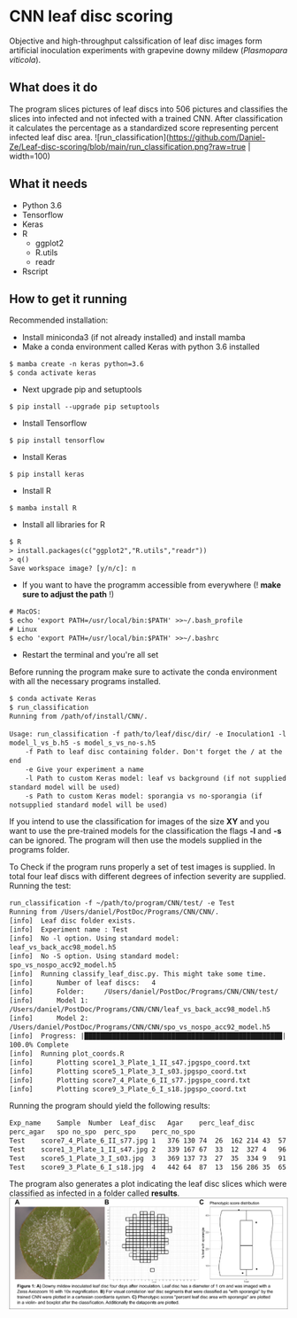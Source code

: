 # CNN leaf disc scoring

Objective and high-throughput calssification of leaf disc images form artificial
inoculation experiments with grapevine downy mildew (_Plasmopara viticola_).

## What does it do

The program slices pictures of leaf discs into 506 pictures and classifies the
slices into infected and not infected with a trained CNN. After classification
it calculates the percentage as a standardized score representing percent
infected leaf disc area.
![run_classification](https://github.com/Daniel-Ze/Leaf-disc-scoring/blob/main/run_classification.png?raw=true | width=100)

## What it needs

  - Python 3.6
  - Tensorflow
  - Keras
  - R
    - ggplot2
    - R.utils
    - readr
  - Rscript

## How to get it running

Recommended installation:
  - Install miniconda3 (if not already installed) and install mamba
  - Make a conda environment called Keras with python 3.6 installed
```
$ mamba create -n keras python=3.6
$ conda activate keras
```
  - Next upgrade pip and setuptools
```
$ pip install --upgrade pip setuptools
```
  - Install Tensorflow
```
$ pip install tensorflow
```
  - Install Keras
```
$ pip install keras
```
  - Install R
```
$ mamba install R
```
  - Install all libraries for R
```
$ R
> install.packages(c("ggplot2","R.utils","readr"))
> q()
Save workspace image? [y/n/c]: n
```
  - If you want to have the programm accessible from everywhere (! **make sure to
    adjust the path** !)
```
# MacOS:
$ echo 'export PATH=/usr/local/bin:$PATH' >>~/.bash_profile
# Linux
$ echo 'export PATH=/usr/local/bin:$PATH' >>~/.bashrc
```
  - Restart the terminal and you're all set

Before running the program make sure to activate the conda environment with all
the necessary programs installed.
```
$ conda activate Keras
$ run_classification
Running from /path/of/install/CNN/.

Usage: run_classification -f path/to/leaf/disc/dir/ -e Inoculation1 -l model_l_vs_b.h5 -s model_s_vs_no-s.h5
	-f Path to leaf disc containing folder. Don't forget the / at the end
	-e Give your experiment a name
	-l Path to custom Keras model: leaf vs background (if not supplied standard model will be used)
	-s Path to custom Keras model: sporangia vs no-sporangia (if notsupplied standard model will be used)
```

If you intend to use the classification for images of the size **XY** and you
want to use the pre-trained models for the classification the flags **-l** and
**-s** can be ignored. The program will then use the models supplied in the
programs folder.

To Check if the program runs properly a set of test images is supplied. In
total four leaf discs with different degrees of infection severity are
supplied.
Running the test:
```
run_classification -f ~/path/to/program/CNN/test/ -e Test
Running from /Users/daniel/PostDoc/Programs/CNN/CNN/.
[info]	Leaf disc folder exists.
[info]	Experiment name : Test
[info]	No -l option. Using standard model: leaf_vs_back_acc98_model.h5
[info]	No -S option. Using standard model: spo_vs_nospo_acc92_model.h5
[info]	Running classify_leaf_disc.py. This might take some time.
[info]		Number of leaf discs:	4
[info]		Folder:		/Users/daniel/PostDoc/Programs/CNN/CNN/test/
[info]		Model 1:	/Users/daniel/PostDoc/Programs/CNN/CNN/leaf_vs_back_acc98_model.h5
[info]		Model 2:	/Users/daniel/PostDoc/Programs/CNN/CNN/spo_vs_nospo_acc92_model.h5
[info]  Progress: |██████████████████████████████████████████████████| 100.0% Complete
[info]	Running plot_coords.R
[info]		Plotting score1_3_Plate_1_II_s47.jpgspo_coord.txt
[info]		Plotting score5_1_Plate_3_I_s03.jpgspo_coord.txt
[info]		Plotting score7_4_Plate_6_II_s77.jpgspo_coord.txt
[info]		Plotting score9_3_Plate_6_I_s18.jpgspo_coord.txt
```
Running the program should yield the following results:

```
Exp_name	Sample	Number	Leaf_disc	Agar	perc_leaf_disc	perc_agar	spo	no_spo	perc_spo	perc_no_spo
Test	score7_4_Plate_6_II_s77.jpg	1	376	130	74	26	162	214	43	57
Test	score1_3_Plate_1_II_s47.jpg	2	339	167	67	33	12	327	4	96
Test	score5_1_Plate_3_I_s03.jpg	3	369	137	73	27	35	334	9	91
Test	score9_3_Plate_6_I_s18.jpg	4	442	64	87	13	156	286	35	65
```

The program also generates a plot indicating the leaf disc slices which were
classified as infected in a folder called **results**.
![results](https://github.com/Daniel-Ze/Leaf-disc-scoring/blob/main/results_combined.png?raw=true)
